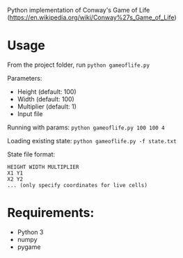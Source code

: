 Python implementation of Conway's Game of Life (https://en.wikipedia.org/wiki/Conway%27s_Game_of_Life)

# Usage

From the project folder, run `python gameoflife.py`

Parameters:

* Height (default: 100)
* Width (default: 100)
* Multiplier (default: 1)
* Input file

Running with params: `python gameoflife.py 100 100 4`

Loading existing state: `python gameoflife.py -f state.txt`

State file format:

```
HEIGHT WIDTH MULTIPLIER
X1 Y1
X2 Y2
... (only specify coordinates for live cells)
```

# Requirements:

* Python 3
* numpy
* pygame

